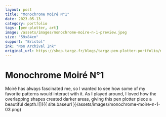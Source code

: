 ```yaml
---
layout: post
title: "Monochrome Moiré N°1"
date: 2023-05-13
category: portfolio
tags: [pen-plotter, art]
image: /assets/images/monochrome-moire-n-1-preview.jpeg
size: "59x84cm"
support: "Bristol"
ink: "Non Archival Ink"
original_url: https://shop.targz.fr/blogs/targz-pen-plotter-portfolio/monochrome-moire-n-1
---
```


# Monochrome Moiré N°1


Moiré has always fascinated me, so I wanted to see how some of my favorite patterns would interact with it. As I played around, I loved how the overlapping shapes created darker areas, giving this pen plotter piece a beautiful depth.![]({{ site.baseurl }}/assets/images/monochrome-moire-n-1-03.png)
